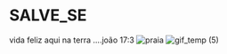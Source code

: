 # SALVE_SE
vida feliz aqui na terra ....joão 17:3
![praia](https://user-images.githubusercontent.com/96752968/152859204-62a2c2e2-c293-4f06-89c7-605f74a7b7b3.gif)
![gif_temp (5)](https://user-images.githubusercontent.com/96752968/152859333-615f0be3-9414-4a03-8374-7cc384bd7b32.gif)
